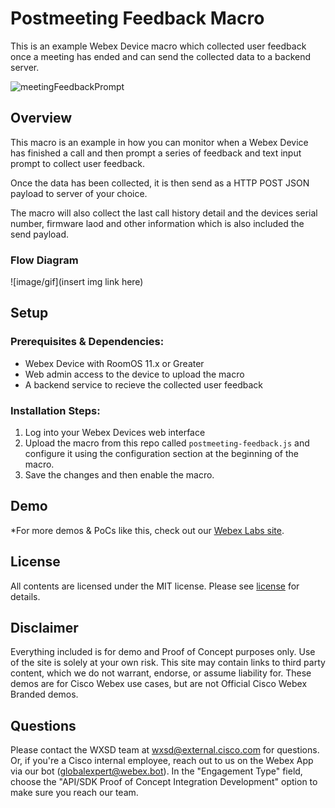 


# Postmeeting Feedback Macro

This is an example Webex Device macro which collected user feedback once a meeting has ended and can send the collected data to a backend server.

![meetingFeedbackPrompt](https://github.com/wxsd-sales/postmeeting-feedback-macro/assets/21026209/bdb6d518-293c-4d9f-b0ba-fb5791bb6833)

## Overview

This macro is an example in how you can monitor when a Webex Device has finished a call and then prompt a series of feedback and text input prompt to collect user feedback.

Once the data has been collected, it is then send as a HTTP POST JSON payload to server of your choice.

The macro will also collect the last call history detail and the devices serial number, firmware laod and other information which is also included the send payload.


### Flow Diagram

<!-- *MANDATORY*  Insert Your Flow Diagram Here (if small PoC, alternative option is to include break down how it works here instead of diagram) -->
![image/gif](insert img link here)



## Setup

### Prerequisites & Dependencies: 

- Webex Device with RoomOS 11.x or Greater
- Web admin access to the device to upload the macro
- A backend service to recieve the collected user feedback


<!-- GETTING STARTED -->

### Installation Steps:
1.  Log into your Webex Devices web interface
2.  Upload the macro from this repo called ```postmeeting-feedback.js``` and configure it using the configuration section at the beginning of the macro.
3.  Save the changes and then enable the macro.
    
    
    
## Demo

<!-- Keep the following statement -->
*For more demos & PoCs like this, check out our [Webex Labs site](https://collabtoolbox.cisco.com/webex-labs).

## License
<!-- MAKE SURE an MIT license is included in your Repository. If another license is needed, verify with management. This is for legal reasons.--> 

<!-- Keep the following statement -->
All contents are licensed under the MIT license. Please see [license](LICENSE) for details.


## Disclaimer
<!-- Keep the following here -->  
Everything included is for demo and Proof of Concept purposes only. Use of the site is solely at your own risk. This site may contain links to third party content, which we do not warrant, endorse, or assume liability for. These demos are for Cisco Webex use cases, but are not Official Cisco Webex Branded demos.


## Questions
Please contact the WXSD team at [wxsd@external.cisco.com](mailto:wxsd@external.cisco.com?subject=RepoName) for questions. Or, if you're a Cisco internal employee, reach out to us on the Webex App via our bot (globalexpert@webex.bot). In the "Engagement Type" field, choose the "API/SDK Proof of Concept Integration Development" option to make sure you reach our team. 
